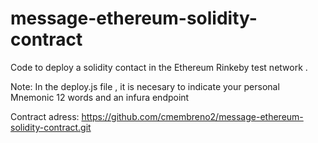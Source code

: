 # message-ethereum-solidity-contract
Code to deploy a solidity contact in the Ethereum Rinkeby test network .

Note: In the deploy.js file , it is necesary to indicate your personal Mnemonic 12 words and an infura endpoint

Contract adress: https://github.com/cmembreno2/message-ethereum-solidity-contract.git
